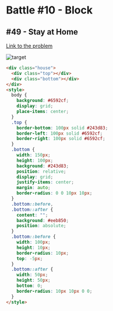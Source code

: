 # Battle #10 - Block

## #49 - Stay at Home

[Link to the problem](https://cssbattle.dev/play/49)

![target](https://cssbattle.dev/targets/49.png)

```html
<div class="house">
  <div class="top"></div>
  <div class="bottom"></div>
</div>
<style>
  body {
    background: #6592cf;
    display: grid;
    place-items: center;
  }
  .top {
    border-bottom: 100px solid #243d83;
    border-left: 100px solid #6592cf;
    border-right: 100px solid #6592cf;
  }
  .bottom {
    width: 150px;
    height: 100px;
    background: #243d83;
    position: relative;
    display: grid;
    justify-items: center;
    margin: auto;
    border-radius: 0 0 10px 10px;
  }
  .bottom::before,
  .bottom::after {
    content: "";
    background: #eeb850;
    position: absolute;
  }
  .bottom::before {
    width: 100px;
    height: 10px;
    border-radius: 10px;
    top: -5px;
  }
  .bottom::after {
    width: 50px;
    height: 50px;
    bottom: 0;
    border-radius: 10px 10px 0 0;
  }
</style>
```
